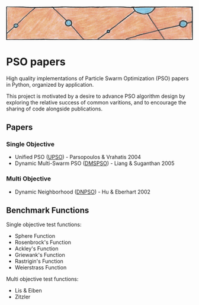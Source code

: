 ![particles](https://github.com/SioKCronin/PSO-baselines/blob/master/common/media/particles.png)

# PSO papers

High quality implementations of Particle Swarm Optimization (PSO) papers in Python, organized by application. 

This project is motivated by a desire to advance PSO algorithm design by exploring the relative success of common varitions, and to encourage the sharing of code alongside publications. 

## Papers
### Single Objective 

* Unified PSO ([UPSO](https://github.com/SioKCronin/PSO-baselines/tree/master/upso)) - Parsopoulos &  Vrahatis 2004
* Dynamic Multi-Swarm PSO ([DMSPSO](https://github.com/SioKCronin/PSO-baselines/tree/master/dmspso)) - Liang & Suganthan 2005

### Multi Objective

* Dynamic Neighborhood ([DNPSO](https://github.com/SioKCronin/PSO-baselines/tree/master/dnpso)) - Hu & Eberhart 2002

## Benchmark Functions

Single objective test functions:
* Sphere Function
* Rosenbrock's Function
* Ackley's Function
* Griewank's Function
* Rastrigin's Function
* Weierstrass Function

Multi objective test functions:
* Lis & Eiben
* Zitzler


